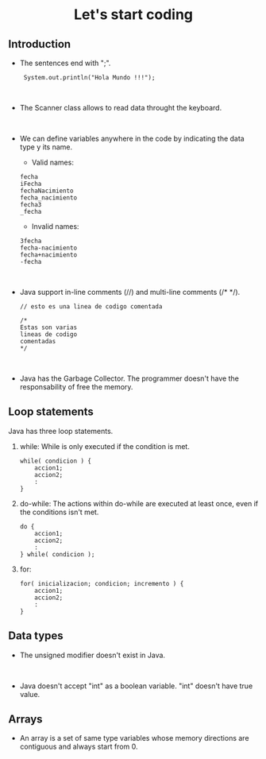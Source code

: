 # <center> Let's start coding </center>

## Introduction <br>

* The sentences end with ";".

    ``` System.out.println("Hola Mundo !!!");```

<br>

* The Scanner class allows to read data throught the keyboard.

<br>

* We can define variables anywhere in the code by indicating the data type y its name.

    - Valid names:

    ``` 
    fecha
    iFecha
    fechaNacimiento
    fecha_nacimiento
    fecha3
    _fecha 
    ```
    - Invalid names:

    ```
    3fecha
    fecha-nacimiento
    fecha+nacimiento
    -fecha
    ```

<br>

* Java support in-line comments (//) and multi-line comments (/* */).

    ```
    // esto es una linea de codigo comentada

    /*
    Estas son varias
    lineas de codigo
    comentadas
    */
    ```

<br>

* Java has the Garbage Collector. The programmer doesn't have the responsability of free the memory.


## Loop statements <br>

Java has three loop statements.

1. while:
    While is only executed if the condition is met.
    ```
    while( condicion ) {
        accion1;
        accion2;
        :
    }
    ```

2. do-while:
    The actions within do-while are executed at least once, even if the conditions isn't met.
    ```
    do {
        accion1;
        accion2;
        :
    } while( condicion );
    ```

3. for:
    ```
    for( inicializacion; condicion; incremento ) {
        accion1;
        accion2;
        :
    }
    ```


## Data types

* The unsigned modifier doesn't exist in Java.

<br>

* Java doesn't accept "int" as a boolean variable. "int" doesn't have true value.


## Arrays

* An array is a set of same type variables whose memory directions are contiguous and always start from 0.

